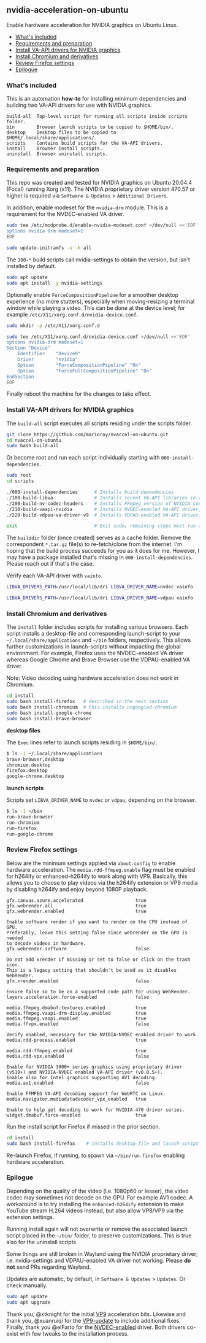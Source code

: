 ## nvidia-acceleration-on-ubuntu

Enable hardware acceleration for NVIDIA graphics on Ubuntu Linux.

* [What's included](#whats-included)
* [Requirements and preparation](#requirements)
* [Install VA-API drivers for NVIDIA graphics](#install-va-drivers)
* [Install Chromium and derivatives](#install-chromium)
* [Review Firefox settings](#firefox-settings)
* [Epilogue](#epilogue)

### <a id="whats-included">What's included

This is an automation **how-to** for installing minimum dependencies and building two VA-API drivers for use with NVIDIA graphics.

```text
build-all  Top-level script for running all scripts inside scripts folder.
bin        Browser launch scripts to be copied to $HOME/bin/.
desktop    Desktop files to be copied to $HOME/.local/share/applications/.
scripts    Contains build scripts for the VA-API drivers.
install    Browser install scripts.
uninstall  Browser uninstall scripts.
```

### <a id="requirements">Requirements and preparation

This repo was created and tested for NVIDIA graphics on Ubuntu 20.04.4 (Focal) running Xorg (x11). The NVIDIA proprietary driver version 470.57 or higher is required via `Software & Updates` > `Additional Drivers`.

In addition, enable modeset for the `nvidia-drm` module. This is a requirement for the NVDEC-enabled VA driver.

```bash
sudo tee /etc/modprobe.d/enable-nvidia-modeset.conf >/dev/null <<'EOF'
options nvidia-drm modeset=1
EOF

sudo update-initramfs -u -k all
```

The `200-*` build scripts call nvidia-settings to obtain the version, but isn't installed by default.

```bash
sudo apt update
sudo apt install -y nvidia-settings
```

Optionally enable `ForceCompositionPipeline` for a smoother desktop experience (no more stutters), especially when moving-resizing a terminal window while playing a video. This can be done at the device level; for example `/etc/X11/xorg.conf.d/nvidia-device.conf`.

```bash
sudo mkdir -p /etc/X11/xorg.conf.d

sudo tee /etc/X11/xorg.conf.d/nvidia-device.conf >/dev/null <<'EOF'
options nvidia-drm modeset=1
Section "Device"
    Identifier    "Device0"
    Driver        "nvidia"
    Option        "ForceCompositionPipeline" "On"
    Option        "ForceFullCompositionPipeline" "On"
EndSection
EOF
```

Finally reboot the machine for the changes to take effect.

### <a id="install-va-drivers">Install VA-API drivers for NVIDIA graphics

The `build-all` script executes all scripts residing under the scripts folder.

```bash
git clone https://github.com/marioroy/nvaccel-on-ubuntu.git
cd nvaccel-on-ubuntu
sudo bash build-all
```

Or become root and run each script individually starting with `000-install-dependencies`.

```bash
sudo root
cd scripts

./000-install-dependencies      # Installs build dependencies
./100-build-libva               # Installs recent VA-API libraries in /usr/local/lib
./200-build-nv-codec-headers    # Installs FFmpeg version of NVIDIA codec header files
./210-build-vaapi-nvidia        # Installs NVDEC-enabled VA-API driver, for Firefox
./220-build-vdpau-va-driver-v9  # Installs VDPAU-enabled VA-API driver, for Google Chrome and derivatives

exit                            # Exit sudo; remaining steps must run as the normal user
```

The `builddir` folder (once created) serves as a cache folder. Remove the correspondent `*.tar.gz` file(s) to re-fetch/clone from the internet. I'm hoping that the build process succeeds for you as it does for me. However, I may have a package installed that's missing in `000-install-dependencies`. Please reach out if that's the case.

Verify each VA-API driver with `vainfo`.

```bash
LIBVA_DRIVERS_PATH=/usr/local/lib/dri LIBVA_DRIVER_NAME=nvdec vainfo

LIBVA_DRIVERS_PATH=/usr/local/lib/dri LIBVA_DRIVER_NAME=vdpau vainfo
```

### <a id="install-chromium">Install Chromium and derivatives

The `install` folder includes scripts for installing various browsers. Each script installs a desktop-file and corresponding launch-script to your `~/.local/share/applications` and `~/bin` folders, respectively. This allows further customizations in launch-scripts without impacting the global environment. For example, Firefox uses the NVDEC-enabled VA driver whereas Google Chrome and Brave Browser use the VDPAU-enabled VA driver.

Note: Video decoding using hardware acceleration does not work in Chromium.

```bash
cd install
sudo bash install-firefox   # described in the next section
sudo bash install-chromium  # this installs ungoogled-chromium
sudo bash install-google-chrome
sudo bash install-brave-browser
```

**desktop files**

The `Exec` lines refer to launch scripts residing in `$HOME/bin/`.

```bash
$ ls -1 ~/.local/share/applications
brave-browser.desktop
chromium.desktop
firefox.desktop
google-chrome.desktop
```

**launch scripts**

Scripts set `LIBVA_DRIVER_NAME` to `nvdec` or `vdpau`, depending on the browser.

```bash
$ ls -1 ~/bin
run-brave-browser
run-chromium
run-firefox
run-google-chrome
```

### <a id="firefox-settings">Review Firefox settings

Below are the minimum settings applied via `about:config` to enable hardware acceleration. The `media.rdd-ffmpeg.enable` flag must be enabled for h264ify or enhanced-h264ify to work along with VP9. Basically, this allows you to choose to play videos via the h264ify extension or VP9 media by disabling h264ify and enjoy beyond 1080P playback.

```text
gfx.canvas.azure.accelerated                   true
gfx.webrender.all                              true
gfx.webrender.enabled                          true

Enable software render if you want to render on the CPU instead of GPU.
Preferably, leave this setting false since webrender on the GPU is needed
to decode videos in hardware.
gfx.webrender.software                         false

Do not add xrender if missing or set to false or click on the trash icon.
This is a legacy setting that shouldn't be used as it disables WebRender.
gfx.xrender.enabled                            false

Ensure false so to be on a supported code path for using WebRender.
layers.acceleration.force-enabled              false

media.ffmpeg.dmabuf-textures.enabled           true
media.ffmpeg.vaapi-drm-display.enabled         true
media.ffmpeg.vaapi.enabled                     true
media.ffvpx.enabled                            false

Verify enabled, necessary for the NVIDIA-NVDEC enabled driver to work.
media.rdd-process.enabled                      true

media.rdd-ffmpeg.enabled                       true
media.rdd-vpx.enabled                          false

Enable for NVIDIA 3000+ series graphics using proprietary driver
(v510+) and NVIDIA-NVDEC enabled VA-API driver (v0.0.5+).
Enable also for Intel graphics supporting AV1 decoding.
media.av1.enabled                              false

Enable FFMPEG VA-API decoding support for WebRTC on Linux.
media.navigator.mediadatadecoder_vpx_enabled   true

Enable to help get decoding to work for NVIDIA 470 driver series.
widget.dmabuf.force-enabled                    true
```

Run the install script for Firefox if missed in the prior section.

```bash
cd install
sudo bash install-firefox    # installs desktop-file and launch-script
```

Re-launch Firefox, if running, to spawn via `~/bin/run-firefox` enabling hardware acceleration.

### <a id="epilogue">Epilogue

Depending on the quality of the video (i.e. 1080p60 or lesser), the video codec may sometimes not decode on the GPU. For example AV1 codec. A workaround is to try installing the `enhanced-h264ify` extension to make YouTube stream H.264 videos instead, but also allow VP8/VP9 via the extension settings.

Running install again will not overwrite or remove the associated launch script placed in the `~/bin/` folder, to preserve customizations. This is true also for the uninstall scripts.

Some things are still broken in Wayland using the NVIDIA proprietary driver; i.e. nvidia-settings and VDPAU-enabled VA driver not working. Please **do not** send PRs regarding Wayland.

Updates are automatic, by default, in `Software & Updates` > `Updates`. Or check manually.

```bash
sudo apt update
sudo apt upgrade
```

Thank you, @xtknight for the initial [VP9](https://github.com/xtknight/vdpau-va-driver-vp9) acceleration bits. Likewise and thank you, @xuanruiqi for the [VP9-update](https://github.com/xuanruiqi/vdpau-va-driver-vp9) to include additional fixes. Finally, thank you @elFarto for the [NVDEC-enabled](https://github.com/elFarto/nvidia-vaapi-driver) driver. Both drivers co-exist with few tweaks to the installation process.

